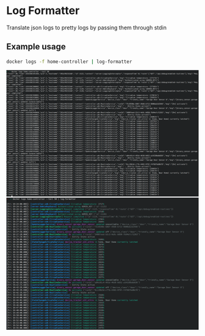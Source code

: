 # Log Formatter

Translate json logs to pretty logs by passing them through stdin

## Example usage

```bash
docker logs -f home-controller | log-formatter
```

![before](./docs/from.png)
![after](./docs/to.png)
